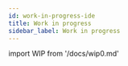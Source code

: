 ```yaml
---
id: work-in-progress-ide
title: Work in progress
sidebar_label: Work in progress
---
```


import WIP from '/docs/wip0.md'

<WIP />